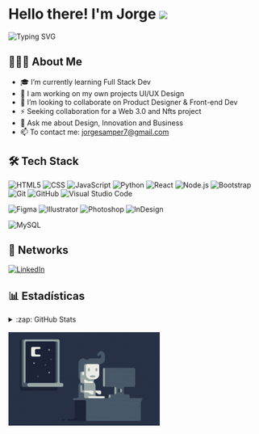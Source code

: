 # Hello there! I'm Jorge <img src="https://media.giphy.com/media/hvRJCLFzcasrR4ia7z/giphy.gif" width="28">

![Typing SVG](https://readme-typing-svg.demolab.com?font=Raleway&duration=5000&pause=1000&color=1EF76B&multiline=true&width=435&lines=UX/UI+Front-End+Developer%F0%9F%92%BB)
<!--(https://git.io/typing-svg)-->

## 👨🏻‍💻  About Me

- 🎓 I’m currently learning Full Stack Dev
- 🌱 I am working on my own projects UI/UX Design
- 👯 I’m looking to collaborate on Product Designer & Front-end Dev
- ⚡ Seeking collaboration for a Web 3.0 and Nfts project
- 💬 Ask me about Design, Innovation and Business
- 📫 To contact me: jorgesamper7@gmail.com

## 🛠 Tech Stack

  ![HTML5](https://img.shields.io/badge/-HTML5-333333?style=flat&logo=HTML5)
  ![CSS](https://img.shields.io/badge/-CSS-333333?style=flat&logo=CSS3&logoColor=1572B6)
  ![JavaScript](https://img.shields.io/badge/-JavaScript-333333?style=flat&logo=javascript)
  ![Python](https://img.shields.io/badge/-Python-333333?style=flat&logo=python)
  ![React](https://img.shields.io/badge/-React-333333?style=flat&logo=react)
  ![Node.js](https://img.shields.io/badge/-Node.js-333333?style=flat&logo=node.js)
  ![Bootstrap](https://img.shields.io/badge/-Bootstrap-333333?style=flat&logo=bootstrap&logoColor=563D7C)
  ![Git](https://img.shields.io/badge/-Git-333333?style=flat&logo=git)
  ![GitHub](https://img.shields.io/badge/-GitHub-333333?style=flat&logo=github)
  ![Visual Studio Code](https://img.shields.io/badge/-Visual%20Studio%20Code-333333?style=flat&logo=visual-studio-code&logoColor=007ACC)
  
  ![Figma](https://img.shields.io/badge/-Figma-333333?style=flat&logo=figma)
  ![Illustrator](https://img.shields.io/badge/-Illustrator-333333?style=flat&logo=adobe-illustrator)
  ![Photoshop](https://img.shields.io/badge/-Photoshop-333333?style=flat&logo=adobe-photoshop)
  ![InDesign](https://img.shields.io/badge/-InDesign-333333?style=flat&logo=adobe-indesign)
  
  ![MySQL](https://img.shields.io/badge/-MySQL-333333?style=flat&logo=mysql)

  ## 💬 Networks

  <p>
    <a href="https://www.linkedin.com/in/jorgesamperarias/"><img alt="LinkedIn" src="https://img.shields.io/badge/linkedin-%230077B5.svg?style=for-the-    badge&logo=linkedin&logoColor=white">
    </a>
  </p>

  ## 📊 Estadísticas
<details>
  
  <summary>:zap: GitHub Stats</summary>

  <img align="left" alt="jorgesamper's GitHub Stats" src="https://github-readme-stats-a9zy-jorgesamper.vercel.app/api?username=jorgesamper&show_icons=true&hide_border=false&title_color=ff652f&icon_color=FFE400&bg_color=09131B&text_color=ffffff&border_color=0c1a25" />

</details>

 
 <br>
    <img alt="Codificación nocturna" src="https://raw.githubusercontent.com/AVS1508/AVS1508/master/assets/Night-Coding.gif" align="left" style="max-width: 100%; display: inline-block;">
</br>
 



